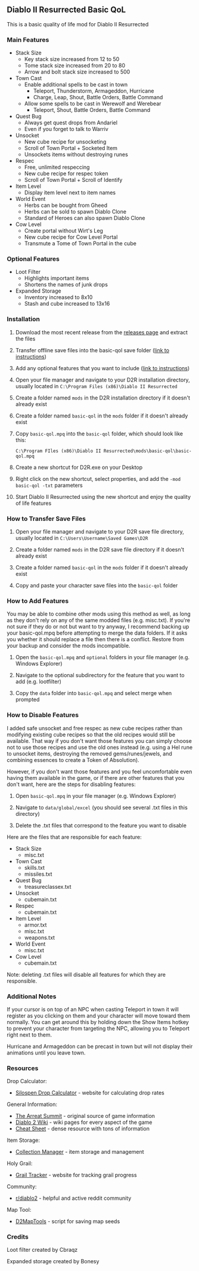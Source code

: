 ## Diablo II Resurrected Basic QoL

This is a basic quality of life mod for Diablo II Resurrected

### Main Features

- Stack Size
  - Key stack size increased from 12 to 50
  - Tome stack size increased from 20 to 80
  - Arrow and bolt stack size increased to 500
- Town Cast
  - Enable additional spells to be cast in town
    - Teleport, Thunderstorm, Armageddon, Hurricane
    - Charge, Leap, Shout, Battle Orders, Battle Command
  - Allow some spells to be cast in Werewolf and Werebear
    - Teleport, Shout, Battle Orders, Battle Command
- Quest Bug
  - Always get quest drops from Andariel
  - Even if you forget to talk to Warriv
- Unsocket
  - New cube recipe for unsocketing
  - Scroll of Town Portal + Socketed Item
  - Unsockets items without destroying runes
- Respec
  - Free, unlimited respeccing
  - New cube recipe for respec token
  - Scroll of Town Portal + Scroll of Identify
- Item Level
  - Display item level next to item names
- World Event
  - Herbs can be bought from Gheed
  - Herbs can be sold to spawn Diablo Clone
  - Standard of Heroes can also spawn Diablo Clone
- Cow Level
  - Create portal without Wirt's Leg
  - New cube recipe for Cow Level Portal
  - Transmute a Tome of Town Portal in the cube

### Optional Features

- Loot Filter
  - Highlights important items
  - Shortens the names of junk drops
- Expanded Storage
  - Inventory increased to 8x10
  - Stash and cube increased to 13x16

### Installation

1. Download the most recent release from the
   [releases page](https://github.com/cyhyraethz/d2r-basic-qol/releases)
   and extract the files

2. Transfer offline save files into the basic-qol save folder
   ([link to instructions](#how-to-transfer-save-files))

3. Add any optional features that you want to include
   ([link to instructions](#how-to-add-features))

4. Open your file manager and navigate to your D2R installation directory,
   usually located in `C:\Program Files (x86)\Diablo II Resurrected`

5. Create a folder named `mods` in the D2R installation directory if it doesn't already exist

6. Create a folder named `basic-qol` in the `mods` folder if it doesn't already exist

7. Copy `basic-qol.mpq` into the `basic-qol` folder, which should look like this:

   `C:\Program FIles (x86)\Diablo II Resurrected\mods\basic-qol\basic-qol.mpq`

8. Create a new shortcut for D2R.exe on your Desktop

9. Right click on the new shortcut, select properties, and add the `-mod basic-qol -txt` parameters

10. Start Diablo II Resurrected using the new shortcut and enjoy the quality of life features

### How to Transfer Save Files

1. Open your file manager and navigate to your D2R save file directory,
   usually located in `C:\Users\Username\Saved Games\D2R`

2. Create a folder named `mods` in the D2R save file directory if it doesn't already exist

3. Create a folder named `basic-qol` in the `mods` folder if it doesn't already exist

4. Copy and paste your character save files into the `basic-qol` folder

### How to Add Features

You may be able to combine other mods using this method as well, as long as they don't rely on any of the
same modded files (e.g. misc.txt). If you're not sure if they do or not but want to try anyway, I recommend
backing up your basic-qol.mpq before attempting to merge the data folders. If it asks you whether it should
replace a file then there is a conflict. Restore from your backup and consider the mods incompatible.

1. Open the `basic-qol.mpq` and `optional` folders in your file manager (e.g. Windows Explorer)

2. Navigate to the optional subdirectory for the feature that you want to add (e.g. lootfilter)

3. Copy the `data` folder into `basic-qol.mpq` and select merge when prompted

### How to Disable Features

I added safe unsocket and free respec as new cube recipes rather than modifying existing cube recipes so
that the old recipes would still be available. That way if you don't want those features you can simply
choose not to use those recipes and use the old ones instead (e.g. using a Hel rune to unsocket items,
destroying the removed gems/runes/jewels, and combining essences to create a Token of Absolution).

However, if you don't want those features and you feel uncomfortable even having them available in the
game, or if there are other features that you don't want, here are the steps for disabling features:

1. Open `basic-qol.mpq` in your file manager (e.g. Windows Explorer)

2. Navigate to `data/global/excel` (you should see several .txt files in this directory)

3. Delete the .txt files that correspond to the feature you want to disable

Here are the files that are responsible for each feature:

- Stack Size
  - misc.txt
- Town Cast
  - skills.txt
  - missiles.txt
- Quest Bug
  - treasureclassex.txt
- Unsocket
  - cubemain.txt
- Respec
  - cubemain.txt
- Item Level
  - armor.txt
  - misc.txt
  - weapons.txt
- World Event
  - misc.txt
- Cow Level
  - cubemain.txt

Note: deleting .txt files will disable all features for which they are responsible.

### Additional Notes

If your cursor is on top of an NPC when casting Teleport in town it will register as you clicking on them
and your character will move toward them normally. You can get around this by holding down the Show Items
hotkey to prevent your character from targeting the NPC, allowing you to Teleport right next to them.

Hurricane and Armageddon can be precast in town but will not display their animations until you leave town.

### Resources

Drop Calculator:

- [Silospen Drop Calculator](https://dropcalc.silospen.com/item.php?np=1&ng=1&mf=0&dec=false&mk=&diff=&qual=&ver=-1&version=113) - website for calculating drop rates

General Information:

- [The Arreat Summit](http://classic.battle.net/diablo2exp/) - original source of game information
- [Diablo 2 Wiki](https://diablo2.diablowiki.net/Main_Page) - wiki pages for every aspect of the game
- [Cheat Sheet](https://htmlpreview.github.io/?https://github.com/Michaelangel007/d2_cheat_sheet/blob/master/index.html) - dense resource with tons of information

Item Storage:

- [Collection Manager](https://youdz.github.io/d2-stash-organizer/) - item storage and management

Holy Grail:

- [Grail Tracker](https://d2-holy-grail.herokuapp.com/) - website for tracking grail progress

Community:

- [r/diablo2](https://www.reddit.com/r/diablo2/) - helpful and active reddit community

Map Tool:

- [D2MapTools](https://gitgud.io/stephenlynx/D2MapTools) - script for saving map seeds

### Credits

Loot filter created by Cbraqz

Expanded storage created by Bonesy
